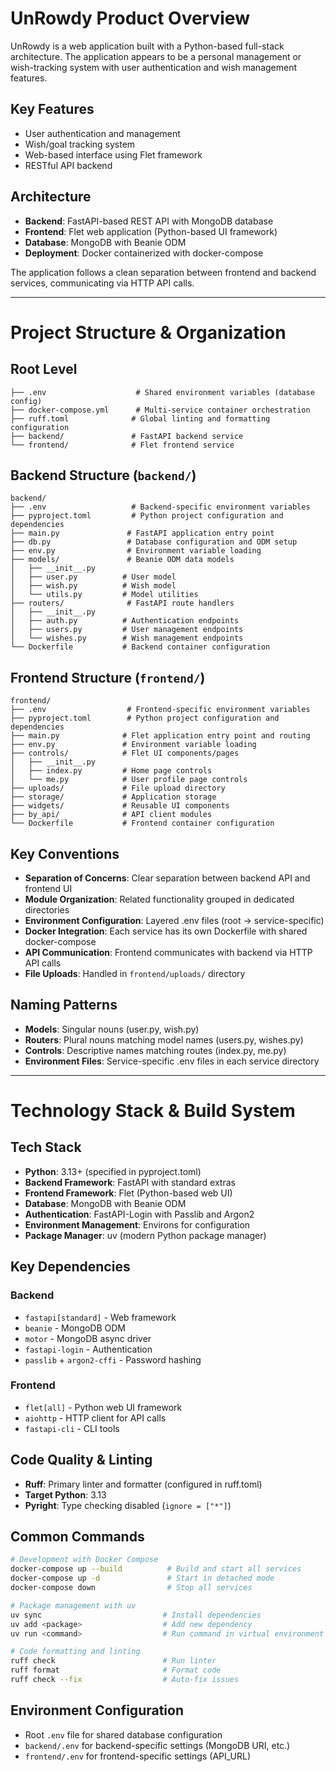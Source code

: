 # UnRowdy Product Overview

UnRowdy is a web application built with a Python-based full-stack architecture. The application appears to be a personal management or wish-tracking system with user authentication and wish management features.

## Key Features

- User authentication and management
- Wish/goal tracking system
- Web-based interface using Flet framework
- RESTful API backend

## Architecture

- **Backend**: FastAPI-based REST API with MongoDB database
- **Frontend**: Flet web application (Python-based UI framework)
- **Database**: MongoDB with Beanie ODM
- **Deployment**: Docker containerized with docker-compose

The application follows a clean separation between frontend and backend services, communicating via HTTP API calls.

---

# Project Structure & Organization

## Root Level

```
├── .env                    # Shared environment variables (database config)
├── docker-compose.yml      # Multi-service container orchestration
├── ruff.toml              # Global linting and formatting configuration
├── backend/               # FastAPI backend service
└── frontend/              # Flet frontend service
```

## Backend Structure (`backend/`)

```
backend/
├── .env                   # Backend-specific environment variables
├── pyproject.toml         # Python project configuration and dependencies
├── main.py               # FastAPI application entry point
├── db.py                 # Database configuration and ODM setup
├── env.py                # Environment variable loading
├── models/               # Beanie ODM data models
│   ├── __init__.py
│   ├── user.py          # User model
│   ├── wish.py          # Wish model
│   └── utils.py         # Model utilities
├── routers/              # FastAPI route handlers
│   ├── __init__.py
│   ├── auth.py          # Authentication endpoints
│   ├── users.py         # User management endpoints
│   └── wishes.py        # Wish management endpoints
└── Dockerfile           # Backend container configuration
```

## Frontend Structure (`frontend/`)

```
frontend/
├── .env                  # Frontend-specific environment variables
├── pyproject.toml        # Python project configuration and dependencies
├── main.py              # Flet application entry point and routing
├── env.py               # Environment variable loading
├── controls/            # Flet UI components/pages
│   ├── __init__.py
│   ├── index.py         # Home page controls
│   └── me.py            # User profile page controls
├── uploads/             # File upload directory
├── storage/             # Application storage
├── widgets/             # Reusable UI components
├── by_api/              # API client modules
└── Dockerfile           # Frontend container configuration
```

## Key Conventions

- **Separation of Concerns**: Clear separation between backend API and frontend UI
- **Module Organization**: Related functionality grouped in dedicated directories
- **Environment Configuration**: Layered .env files (root → service-specific)
- **Docker Integration**: Each service has its own Dockerfile with shared docker-compose
- **API Communication**: Frontend communicates with backend via HTTP API calls
- **File Uploads**: Handled in `frontend/uploads/` directory

## Naming Patterns

- **Models**: Singular nouns (user.py, wish.py)
- **Routers**: Plural nouns matching model names (users.py, wishes.py)
- **Controls**: Descriptive names matching routes (index.py, me.py)
- **Environment Files**: Service-specific .env files in each service directory

---

# Technology Stack & Build System

## Tech Stack

- **Python**: 3.13+ (specified in pyproject.toml)
- **Backend Framework**: FastAPI with standard extras
- **Frontend Framework**: Flet (Python-based web UI)
- **Database**: MongoDB with Beanie ODM
- **Authentication**: FastAPI-Login with Passlib and Argon2
- **Environment Management**: Environs for configuration
- **Package Manager**: uv (modern Python package manager)

## Key Dependencies

### Backend

- `fastapi[standard]` - Web framework
- `beanie` - MongoDB ODM
- `motor` - MongoDB async driver
- `fastapi-login` - Authentication
- `passlib` + `argon2-cffi` - Password hashing

### Frontend

- `flet[all]` - Python web UI framework
- `aiohttp` - HTTP client for API calls
- `fastapi-cli` - CLI tools

## Code Quality & Linting

- **Ruff**: Primary linter and formatter (configured in ruff.toml)
- **Target Python**: 3.13
- **Pyright**: Type checking disabled (`ignore = ["*"]`)

## Common Commands

```bash
# Development with Docker Compose
docker-compose up --build          # Build and start all services
docker-compose up -d               # Start in detached mode
docker-compose down                # Stop all services

# Package management with uv
uv sync                           # Install dependencies
uv add <package>                  # Add new dependency
uv run <command>                  # Run command in virtual environment

# Code formatting and linting
ruff check                        # Run linter
ruff format                       # Format code
ruff check --fix                  # Auto-fix issues
```

## Environment Configuration

- Root `.env` file for shared database configuration
- `backend/.env` for backend-specific settings (MongoDB URI, etc.)
- `frontend/.env` for frontend-specific settings (API_URL)
